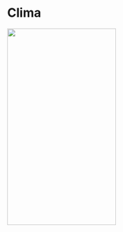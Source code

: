 
# Clima 




<img src="https://user-images.githubusercontent.com/54663987/86792704-5efdd480-c088-11ea-90cf-cea25966ee58.png" width="250" height="450" >  
